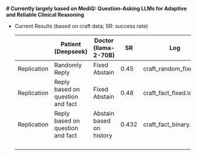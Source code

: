 **# Currently largely based on MediQ: Question-Asking LLMs for Adaptive and Reliable Clinical Reasoning**



- Current Results (based on craft data; SR: success rate)

  |             | Patient (Deepseek)               | Doctor (llama-2-70B)     | SR   | Log                       |
  | ----------- | -------------------------------- | ------------------------ | ---- | ------------------------- |
  | Replication | Randomly Reply                   | Fixed Abstain            | 0.45 | craft_random_fixed.log   |
  | Replication | Reply based on question and fact | Fixed Abstain            | 0.48 | craft_fact_fixed.log  |
  | Replication | Reply based on question and fact | Abstain based on history | 0.432 | craft_fact_binary.log |
  |             |                                  |                          |      |                           |
  |             |                                  |                          |      |                           |
  |             |                                  |                          |      |                           |
  |             |                                  |                          |      |                           |

  
